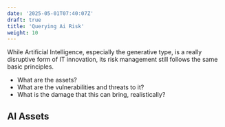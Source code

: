 ```yaml
---
date: '2025-05-01T07:40:07Z'
draft: true
title: 'Querying Ai Risk'
weight: 10
---
```


While Artificial Intelligence, especially the generative type, is a really disruptive form of IT innovation, its risk management still follows the same basic principles.

- What are the assets?
- What are the vulnerabilities and threats to it?
- What is the damage that this can bring, realistically?

## AI Assets

